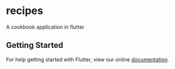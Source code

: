 # recipes

A cookbook application in flutter

## Getting Started

For help getting started with Flutter, view our online
[documentation](https://flutter.io/).
